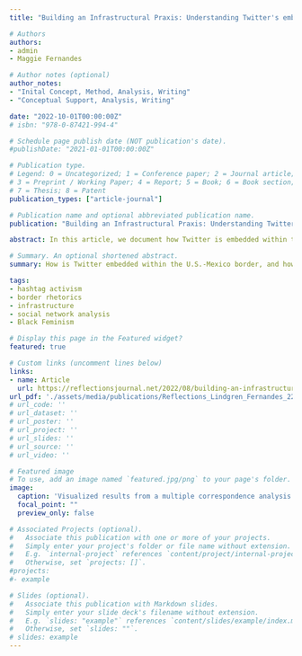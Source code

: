 ```yaml
---
title: "Building an Infrastructural Praxis: Understanding Twitter's embeddedness in the U.S.-Mexico Border"

# Authors
authors:
- admin
- Maggie Fernandes

# Author notes (optional)
author_notes:
- "Inital Concept, Method, Analysis, Writing"
- "Conceptual Support, Analysis, Writing"

date: "2022-10-01T00:00:00Z"
# isbn: "978-0-87421-994-4"

# Schedule page publish date (NOT publication's date).
#publishDate: "2021-01-01T00:00:00Z"

# Publication type.
# Legend: 0 = Uncategorized; 1 = Conference paper; 2 = Journal article;
# 3 = Preprint / Working Paper; 4 = Report; 5 = Book; 6 = Book section;
# 7 = Thesis; 8 = Patent
publication_types: ["article-journal"]

# Publication name and optional abbreviated publication name.
publication: "Building an Infrastructural Praxis: Understanding Twitter’s Embeddedness in the U.S.-Mexico Border. *Reflections: A Journal of Community-Engaged Writing and Rhetoric*. Special Issue: Language, Access, and Power in Technical Communication"

abstract: In this article, we document how Twitter is embedded within the U.S.-Mexico border and used to reorganize the oppressive conditions perpetuated by the border’s sociopolitical history. We do so through a mixed-methods case-study of three polarized, yet tangled activist movements on Twitter, each of which responded to Trump’s border wall plans and zero-tolerance policy that separated asylum-seeking im/migrant children from their families. The hashtag movements included the liberal /#FamiliesBelongTogether supporters (FBT), Trump Republican \#BuildTheWall supporters (BTW), and liberal Anti-Wall (AW) \#NoBorderWall and \#TrumpShutDown denouncers. Overall, findings demonstrate how the liberal activist movements inherited systemic issues of the broader U.S.-Mexico border infrastructure. We call for TPC to continue developing research agendas that learn from social activist networks, so the field can understand its role in shaping the broader media infrastructure.

# Summary. An optional shortened abstract.
summary: How is Twitter embedded within the U.S.-Mexico border, and how does Twitter reorganize the oppressive conditions perpetuated by the border’s sociopolitical history? We propose a theoretical framework for technical and professional communication to study and understand our role with infrastructure.

tags:
- hashtag activism
- border rhetorics
- infrastructure
- social network analysis
- Black Feminism

# Display this page in the Featured widget?
featured: true

# Custom links (uncomment lines below)
links:
- name: Article
  url: https://reflectionsjournal.net/2022/08/building-an-infrastructural-praxis-understanding-twitters-embeddedness-in-the-u-s-mexico-border/
url_pdf: './assets/media/publications/Reflections_Lindgren_Fernandes_22.1_102122.pdf'
# url_code: ''
# url_dataset: ''
# url_poster: ''
# url_project: ''
# url_slides: ''
# url_source: ''
# url_video: ''

# Featured image
# To use, add an image named `featured.jpg/png` to your page's folder. 
image:
  caption: 'Visualized results from a multiple correspondence analysis across 4 node importance measures: centralities of betweenness, closeness, and eigenvector, and infomap’s flow score. Main figure displays per users across all hashtag groups, while the bottom-right embedded figure aggregates the results per hashtag group.'
  focal_point: ""
  preview_only: false

# Associated Projects (optional).
#   Associate this publication with one or more of your projects.
#   Simply enter your project's folder or file name without extension.
#   E.g. `internal-project` references `content/project/internal-project/index.md`.
#   Otherwise, set `projects: []`.
#projects:
#- example

# Slides (optional).
#   Associate this publication with Markdown slides.
#   Simply enter your slide deck's filename without extension.
#   E.g. `slides: "example"` references `content/slides/example/index.md`.
#   Otherwise, set `slides: ""`.
# slides: example
---
```


